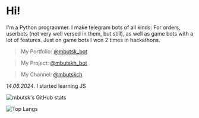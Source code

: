 # Hi!
I'm a Python programmer.
I make telegram bots of all kinds: For orders, userbots (not very well versed in them, but still), as well as game bots with a lot of features. Just on game bots I won 2 times in hackathons.
> My Portfolio: [@mbutsk_bot](https://t.me/mbutsk_bot)

>My Project: [@mbutskh_bot](https://t.me/mbutskh_bot)

>My Channel: [@mbutskch](https://t.me/mbutskch)

_14.06.2024_. I started learning JS

![mbutsk's GitHub stats](https://github-readme-stats.vercel.app/api?username=mbutsk&hide=prs,issues,contribs&show_icons=true&theme=transparent)

![Top Langs](https://github-readme-stats.vercel.app/api/top-langs/?username=mbutsk&theme=transparent&layout=donut-vertical&hide=Procfile)